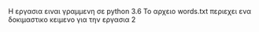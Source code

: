 
Η εργασια ειναι γραμμενη σε python 3.6
Το αρχειο words.txt περιεχει ενα δοκιμαστικο κειμενο για την εργασια 2
